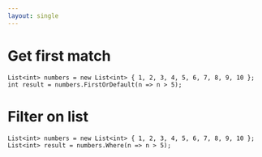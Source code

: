 ```yaml
---
layout: single
---
```


# Get first match
````
List<int> numbers = new List<int> { 1, 2, 3, 4, 5, 6, 7, 8, 9, 10 };
int result = numbers.FirstOrDefault(n => n > 5);
````

# Filter on list
````
List<int> numbers = new List<int> { 1, 2, 3, 4, 5, 6, 7, 8, 9, 10 };
List<int> result = numbers.Where(n => n > 5);
````

# 